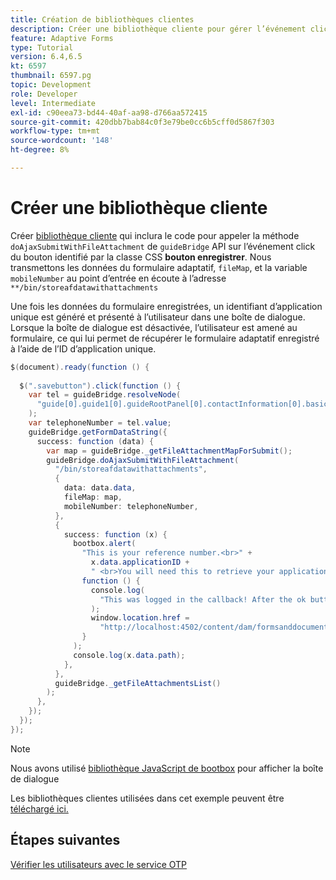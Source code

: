 ```yaml
---
title: Création de bibliothèques clientes
description: Créer une bibliothèque cliente pour gérer l’événement clic du bouton "Enregistrer et quitter"
feature: Adaptive Forms
type: Tutorial
version: 6.4,6.5
kt: 6597
thumbnail: 6597.pg
topic: Development
role: Developer
level: Intermediate
exl-id: c90eea73-bd44-40af-aa98-d766aa572415
source-git-commit: 420dbb7bab84c0f3e79be0cc6b5cff0d5867f303
workflow-type: tm+mt
source-wordcount: '148'
ht-degree: 8%

---
```


# Créer une bibliothèque cliente

Créer [bibliothèque cliente](https://experienceleague.adobe.com/docs/experience-manager-65/developing/introduction/clientlibs.html?lang=fr) qui inclura le code pour appeler la méthode `doAjaxSubmitWithFileAttachment` de `guideBridge` API sur l’événement click du bouton identifié par la classe CSS **bouton enregistrer**.  Nous transmettons les données du formulaire adaptatif, `fileMap`, et la variable `mobileNumber` au point d’entrée en écoute à l’adresse `**/bin/storeafdatawithattachments`

Une fois les données du formulaire enregistrées, un identifiant d’application unique est généré et présenté à l’utilisateur dans une boîte de dialogue. Lorsque la boîte de dialogue est désactivée, l’utilisateur est amené au formulaire, ce qui lui permet de récupérer le formulaire adaptatif enregistré à l’aide de l’ID d’application unique.

```java
$(document).ready(function () {
  
  $(".savebutton").click(function () {
    var tel = guideBridge.resolveNode(
      "guide[0].guide1[0].guideRootPanel[0].contactInformation[0].basicContact[0].telephoneNumber[0]"
    );
    var telephoneNumber = tel.value;
    guideBridge.getFormDataString({
      success: function (data) {
        var map = guideBridge._getFileAttachmentMapForSubmit();
        guideBridge.doAjaxSubmitWithFileAttachment(
          "/bin/storeafdatawithattachments",
          {
            data: data.data,
            fileMap: map,
            mobileNumber: telephoneNumber,
          },
          {
            success: function (x) {
              bootbox.alert(
                "This is your reference number.<br>" +
                  x.data.applicationID +
                  " <br>You will need this to retrieve your application",
                function () {
                  console.log(
                    "This was logged in the callback! After the ok button was pressed"
                  );
                  window.location.href =
                    "http://localhost:4502/content/dam/formsanddocuments/myaccountform/jcr:content?wcmmode=disabled";
                }
              );
              console.log(x.data.path);
            },
          },
          guideBridge._getFileAttachmentsList()
        );
      },
    });
  });
});
```

>[!NOTE]
> Nous avons utilisé [bibliothèque JavaScript de bootbox](https://bootboxjs.com/examples.html) pour afficher la boîte de dialogue

Les bibliothèques clientes utilisées dans cet exemple peuvent être [téléchargé ici.](assets/store-af-with-attachments-client-lib.zip)

## Étapes suivantes

[Vérifier les utilisateurs avec le service OTP](./verify-users-with-otp.md)

